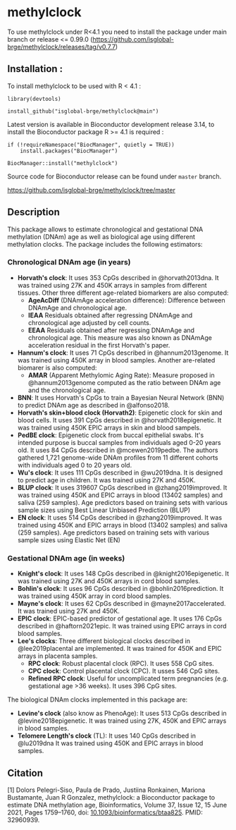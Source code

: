 # methylclock

To use methylclock under R<4.1 you need to install the package under main branch or release <= 0.99.0 (https://github.com/isglobal-brge/methylclock/releases/tag/v0.7.7)

## Installation : 

To install methylclock to be used with R < 4.1 : 

```r{install}
library(devtools)

install_github("isglobal-brge/methylclock@main")

```

Latest version is available in Bioconductor development release 3.14,
to install the Bioconductor package R >= 4.1 is required : 

```r{install}
if (!requireNamespace("BiocManager", quietly = TRUE))
    install.packages("BiocManager")

BiocManager::install("methylclock")
```

Source code for Bioconductor release can be found under `master` branch.

https://github.com/isglobal-brge/methylclock/tree/master


## Description
 
This package allows to estimate chronological and gestational DNA methylation (DNAm) age as well as biological age using different methylation clocks. The package includes the following estimators:

### Chronological DNAm age (in years)

- **Horvath's clock**: It uses 353 CpGs described in @horvath2013dna. It was trained using 27K and 450K arrays in samples from different tissues. Other three different age-related biomarkers are also computed:
     - **AgeAcDiff** (DNAmAge acceleration difference): Difference between DNAmAge and chronological age.
     <!-- To be removed - **IEAA** (Intrinsic Epigenetic Age Acceleration): Residuals obtained after regressing DNAmAge and chronological age adjusted by cell counts. -->
     <!-- To be removed - **EEAA** (Extrinsic Epigenetic Age Acceleration): Residuals obtained after regressing DNAmAge and chronological age. This measure was also known as DNAmAge acceleration residual in the first Horvath's paper.-->
     - **IEAA** Residuals obtained after regressing DNAmAge and chronological age adjusted by cell counts.
     - **EEAA** Residuals obtained after regressing DNAmAge and chronological age. This measure was also known as DNAmAge acceleration residual in the first Horvath's paper.
- **Hannum's clock**: It uses 71 CpGs described in @hannum2013genome. It was trained using 450K array in blood samples. Another are-related biomarer is also computed:
     - **AMAR** (Apparent Methylomic Aging Rate): Measure proposed in @hannum2013genome computed as the ratio between DNAm age and the chronological age.
- **BNN**: It uses Horvath's CpGs to train a Bayesian Neural Network (BNN) to predict DNAm age as described in @alfonso2018.
- **Horvath's skin+blood clock (Horvath2)**: Epigenetic clock for skin and blood cells. It uses 391 CpGs described in @horvath2018epigenetic. It was trained using 450K EPIC arrays in skin and blood sampels.
- **PedBE clock**: Epigenetic clock from buccal epithelial swabs. It's intended purpose is buccal samples from individuals aged 0-20 years old. It uses 84 CpGs described in @mcewen2019pedbe. The authors gathered 1,721 genome-wide DNAm profiles from 11 different cohorts with individuals aged 0 to 20 years old. 
- **Wu's clock**: It uses 111 CpGs described in @wu2019dna. It is designed to predict age in children. It was trained using 27K and 450K.
- **BLUP clock**:  It uses 319607 CpGs described in @zhang2019improved. It was trained using 450K and EPIC arrays in blood (13402 samples) and saliva (259 samples). Age predictors based on training sets with various sample sizes using Best Linear Unbiased Prediction (BLUP)  
- **EN clock**:  It uses 514 CpGs described in @zhang2019improved. It was trained using 450K and EPIC arrays in blood (13402 samples) and saliva (259 samples). Age predictors based on training sets with various sample sizes using Elastic Net (EN) 

### Gestational DNAm age (in weeks)

- **Knight's clock**: It uses 148 CpGs described in @knight2016epigenetic. It was trained using 27K and 450K arrays in cord blood samples.
- **Bohlin's clock**: It uses 96 CpGs described in @bohlin2016prediction. It was trained using 450K array in cord blood samples.
- **Mayne's clock**: It uses 62 CpGs described in @mayne2017accelerated. It was trained using 27K and 450K.
- **EPIC clock**: EPIC-based predictor of gestational age. It uses 176 CpGs described in @haftorn2021epic. It was trained using EPIC arrays in cord blood samples.
- **Lee's clocks**: Three different biological clocks described in @lee2019placental are implemented. It was trained for 450K and EPIC arrays in placenta samples.
     - **RPC clock**: Robust placental clock (RPC). It uses 558 CpG sites.
     - **CPC clock**: Control placental clock (CPC). It usses 546 CpG sites.
     - **Refined RPC clock**: Useful for uncomplicated term pregnancies (e.g. gestational age >36 weeks). It uses 396 CpG sites.


The biological DNAm clocks implemented in this package are:

- **Levine's clock** (also know as PhenoAge): It uses 513 CpGs described in @levine2018epigenetic. It was trained using 27K, 450K and EPIC arrays in blood samples.
- **Telomere Length's clock** (TL): It uses 140 CpGs described in @lu2019dna It was trained using 450K and EPIC arrays in blood samples.


## Citation
<a id="1">[1]</a> 
Dolors Pelegri-Siso, Paula de Prado, Justiina Ronkainen, Mariona Bustamante, Juan R Gonzalez, methylclock: a Bioconductor package to estimate DNA methylation age, Bioinformatics, Volume 37, Issue 12, 15 June 2021, Pages 1759–1760, doi: [10.1093/bioinformatics/btaa825](https://doi.org/10.1093/bioinformatics/btaa825). PMID: 32960939.
